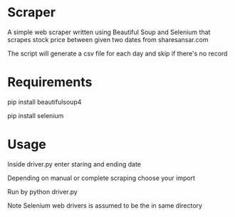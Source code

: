 # Scraper
A simple web scraper written using Beautiful Soup  and Selenium  that scrapes  stock price between given two dates from sharesansar.com

The script will generate a csv file for each day and skip if there's no record
# Requirements
pip install beautifulsoup4

pip install selenium

# Usage
Inside driver.py enter staring and ending date

Depending on manual or complete scraping choose your import

Run by python driver.py

Note Selenium web drivers is assumed to be the in same directory
